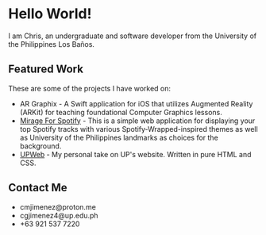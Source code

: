 <h1>Hello World!</h1>
<p>I am Chris, an undergraduate and software developer from the University of the Philippines Los Baños.</p>
<h2>Featured Work</h2>
<p>These are some of the projects I have worked on:</p>
<ul>
  <li>AR Graphix - A Swift application for iOS that utilizes Augmented Reality (ARKit) for teaching foundational Computer Graphics lessons.</li>
  <li><a href="https://m4s.vercel.app">Mirage For Spotify</a> - This is a simple web application for displaying your top Spotify tracks with various Spotify-Wrapped-inspired themes as well as University of the Philippines landmarks as choices for the background.</li>
  <li><a href="rnarlo.github.io/UPWeb">UPWeb</a> - My personal take on UP's website. Written in pure HTML and CSS.</li>
</ul>
<h2>Contact Me</h2>
<ul>
  <li>cmjimenez@proton.me</li>
  <li>cgjimenez4@up.edu.ph</li>
  <li>+63 921 537 7220</li>
</ul>
